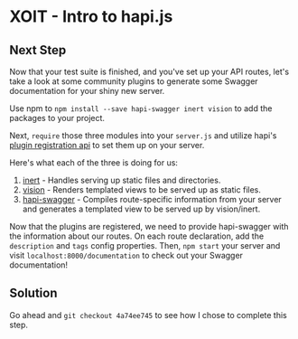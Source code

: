 # XOIT - Intro to hapi.js

## Next Step
Now that your test suite is finished, and you've set up your API routes, let's take a look at some community plugins to generate some Swagger documentation for your shiny new server.

Use npm to `npm install --save hapi-swagger inert vision` to add the packages to your project.

Next, `require` those three modules into your `server.js` and utilize hapi's [plugin registration api](https://github.com/hapijs/hapi/blob/master/API.md#serverregisterplugins-options-callback) to set them up on your server.

Here's what each of the three is doing for us:
1. [inert](https://github.com/hapijs/inert) - Handles serving up static files and directories.
2. [vision](https://github.com/hapijs/vision) - Renders templated views to be served up as static files.
3. [hapi-swagger](https://github.com/glennjones/hapi-swagger) - Compiles route-specific information from your server and generates a templated view to be served up by vision/inert.

Now that the plugins are registered, we need to provide hapi-swagger with the information about our routes.
On each route declaration, add the `description` and `tags` config properties.
Then, `npm start` your server and visit `localhost:8000/documentation` to check out your Swagger documentation!

## Solution
Go ahead and `git checkout 4a74ee745` to see how I chose to complete this step.